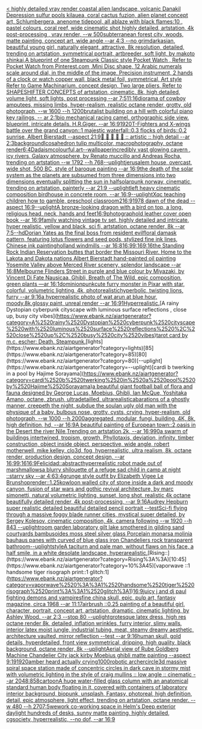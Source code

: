 [< highly detailed vray render coastal alien landscape, volcanic Danakil Depression sulfur pools kilauea, coral cactus fuzion, alien planet concept art, Schlumbergera, anenome tidepool, all ablaze with black flames:10 , pastel colours, coral reef, wide cinematic shot highly detailed, artstation, 4k post-processing , vray render, --w 500](https://www.ebank.nz/aiartgenerator?category=%3C%2520highly%2520detailed%2520vray%2520render%2520coastal%2520alien%2520landscape%2C%2520volcanic%2520Danakil%2520Depression%2520sulfur%2520pools%2520kilauea%2C%2520coral%2520cactus%2520fuzion%2C%2520alien%2520planet%2520concept%2520art%2C%2520Schlumbergera%2C%2520anenome%2520tidepool%2C%2520all%2520ablaze%2520with%2520black%2520flames%3A10%2520%2C%2520pastel%2520colours%2C%2520coral%2520reef%2C%2520wide%2520cinematic%2520shot%2520highly%2520detailed%2C%2520artstation%2C%25204k%2520post-processing%2520%2C%2520vray%2520render%2C%2520--w%2520500)[subterranean forest city, woods, matte painting, concept art, wide angle  --ar 4:3 --no grimdark](https://www.ebank.nz/aiartgenerator?category=subterranean%2520forest%2520city%2C%2520woods%2C%2520matte%2520painting%2C%2520concept%2520art%2C%2520wide%2520angle%2520%2520--ar%25204%3A3%2520--no%2520grimdark)[asian, beautiful young girl, naturally elegant, attractive, 8k resolution, detailed, trending on artstation, symmetrical portrait, artbreeder, soft light, by makoto shinkai,](https://www.ebank.nz/aiartgenerator?category=asian%2C%2520beautiful%2520young%2520girl%2C%2520naturally%2520elegant%2C%2520attractive%2C%25208k%2520resolution%2C%2520detailed%2C%2520trending%2520on%2520artstation%2C%2520symmetrical%2520portrait%2C%2520artbreeder%2C%2520soft%2520light%2C%2520by%2520makoto%2520shinkai%2C)[A blueprint of one Steampunk Classic style Pocket Watch , Refer to Pocket Watch from Pinterest.com ,Mini Disc shape, 12 Arabic numerals scale around dial,  in the middle of the image, Precision instrument,  2 hands of a clock or watch copper wall, black metal foil, symmetrical,  Art style Refer to Game Machinarium.  concept design, Two large pliers, Refer to SHAPESHIFTER CONCEPTS  of artstation, cinematic,  8k, high detailed,  volume light,  soft lights,  post processing    --ar 7:5](https://www.ebank.nz/aiartgenerator?category=A%2520blueprint%2520of%2520one%2520Steampunk%2520Classic%2520style%2520Pocket%2520Watch%2520%2C%2520Refer%2520to%2520Pocket%2520Watch%2520from%2520Pinterest.com%2520%2CMini%2520Disc%2520shape%2C%252012%2520Arabic%2520numerals%2520scale%2520around%2520dial%2C%2520%2520in%2520the%2520middle%2520of%2520the%2520image%2C%2520Precision%2520instrument%2C%2520%25202%2520hands%2520of%2520a%2520clock%2520or%2520watch%2520copper%2520wall%2C%2520black%2520metal%2520foil%2C%2520symmetrical%2C%2520%2520Art%2520style%2520Refer%2520to%2520Game%2520Machinarium.%2520%2520concept%2520design%2C%2520Two%2520large%2520pliers%2C%2520Refer%2520to%2520SHAPESHIFTER%2520CONCEPTS%2520%2520of%2520artstation%2C%2520cinematic%2C%2520%25208k%2C%2520high%2520detailed%2C%2520%2520volume%2520light%2C%2520%2520soft%2520lights%2C%2520%2520post%2520processing%2520%2520%2520%2520--ar%25207%3A5)[11:16](https://www.ebank.nz/aiartgenerator?category=11%3A16)[diorama of cowboy amputees, missing limbs, hyper-realism, realistic octane render, grotty, old photograph, --w 1600 --h 1200](https://www.ebank.nz/aiartgenerator?category=diorama%2520of%2520cowboy%2520amputees%2C%2520missing%2520limbs%2C%2520hyper-realism%2C%2520realistic%2520octane%2520render%2C%2520grotty%2C%2520old%2520photograph%2C%2520--w%25201600%2520--h%25201200)[brutalist building on a hill with colorful piano key railings, -- ar 2:1](https://www.ebank.nz/aiartgenerator?category=brutalist%2520building%2520on%2520a%2520hill%2520with%2520colorful%2520piano%2520key%2520railings%2C%2520--%2520ar%25202%3A1)[bio mechanical racing camel. orthographic side view. blueprint. intricate details. H.R.Giger. --ar 16:9](https://www.ebank.nz/aiartgenerator?category=bio%2520mechanical%2520racing%2520camel.%2520orthographic%2520side%2520view.%2520blueprint.%2520intricate%2520details.%2520H.R.Giger.%2520--ar%252016%3A9)[1920](https://www.ebank.nz/aiartgenerator?category=1920)[T-Fighters and X-wings battle over the grand canyon::1 majestic waterfall::0.3 flocks of birds::0.2 sunrise, Albert Bierstadt --aspect 21:9](https://www.ebank.nz/aiartgenerator?category=T-Fighters%2520and%2520X-wings%2520battle%2520over%2520the%2520grand%2520canyon%3A%3A1%2520majestic%2520waterfall%3A%3A0.3%2520flocks%2520of%2520birds%3A%3A0.2%2520sunrise%2C%2520Albert%2520Bierstadt%2520--aspect%252021%3A9)[📖 📄 📄 🎨 🌿  :: artistic :: high detail --ar 2:3](https://www.ebank.nz/aiartgenerator?category=%F0%9F%93%96%2520%F0%9F%93%84%2520%F0%9F%93%84%2520%F0%9F%8E%A8%2520%F0%9F%8C%BF%2520%2520%3A%3A%2520artistic%2520%3A%3A%2520high%2520detail%2520--ar%25202%3A3)[background](https://www.ebank.nz/aiartgenerator?category=background)[Icosahedron tulip multicolor, macrophotography, octane render](https://www.ebank.nz/aiartgenerator?category=Icosahedron%2520tulip%2520multicolor%2C%2520macrophotography%2C%2520octane%2520render)[6:4](https://www.ebank.nz/aiartgenerator?category=6%3A4)[Dadaism](https://www.ebank.nz/aiartgenerator?category=Dadaism)[colourful,](https://www.ebank.nz/aiartgenerator?category=colourful%2C)[art](https://www.ebank.nz/aiartgenerator?category=art)[--wallpaper](https://www.ebank.nz/aiartgenerator?category=--wallpaper)[incredibly vast glowing cavern , icy rivers, Galaxy atmosphere, by Renato muccillo and Andreas Rocha, trending on artstation  --w 1792 --h 768](https://www.ebank.nz/aiartgenerator?category=incredibly%2520vast%2520glowing%2520cavern%2520%2C%2520icy%2520rivers%2C%2520Galaxy%2520atmosphere%2C%2520by%2520Renato%2520muccillo%2520and%2520Andreas%2520Rocha%2C%2520trending%2520on%2520artstation%2520%2520--w%25201792%2520--h%2520768)[--uplight](https://www.ebank.nz/aiartgenerator?category=--uplight)[jerusalem house, overcast, wide shot, 500 BC, style of baroque painting --ar 16:9](https://www.ebank.nz/aiartgenerator?category=jerusalem%2520house%2C%2520overcast%2C%2520wide%2520shot%2C%2520500%2520BC%2C%2520style%2520of%2520baroque%2520painting%2520--ar%252016%3A9)[the death of the solar system as the planets are subsumed from three dimensions into two dimensions eventually splitting the sun in half](https://www.ebank.nz/aiartgenerator?category=the%2520death%2520of%2520the%2520solar%2520system%2520as%2520the%2520planets%2520are%2520subsumed%2520from%2520three%2520dimensions%2520into%2520two%2520dimensions%2520eventually%2520splitting%2520the%2520sun%2520in%2520half)[solarpunk norway, cinematic, trending on artstation, painterly --ar 21:9 --uplight](https://www.ebank.nz/aiartgenerator?category=solarpunk%2520norway%2C%2520cinematic%2C%2520trending%2520on%2520artstation%2C%2520painterly%2520--ar%252021%3A9%2520--uplight)[left heavy cinematic composition birdhouse in concrete room, --ar 16:9](https://www.ebank.nz/aiartgenerator?category=left%2520heavy%2520cinematic%2520composition%2520birdhouse%2520in%2520concrete%2520room%2C%2520--ar%252016%3A9)[--uplight](https://www.ebank.nz/aiartgenerator?category=--uplight)[Xqc teaching children how to gamble, preschool classroom](https://www.ebank.nz/aiartgenerator?category=Xqc%2520teaching%2520children%2520how%2520to%2520gamble%2C%2520preschool%2520classroom)[2](https://www.ebank.nz/aiartgenerator?category=2)[16:9](https://www.ebank.nz/aiartgenerator?category=16%3A9)[1978 dawn of the dead --aspect 16:9](https://www.ebank.nz/aiartgenerator?category=1978%2520dawn%2520of%2520the%2520dead%2520--aspect%252016%3A9)[--uplight](https://www.ebank.nz/aiartgenerator?category=--uplight)[A bronze-looking dragon with a bird on top, a long, religious head, neck, hands and feet](https://www.ebank.nz/aiartgenerator?category=A%2520bronze-looking%2520dragon%2520with%2520a%2520bird%2520on%2520top%2C%2520a%2520long%2C%2520religious%2520head%2C%2520neck%2C%2520hands%2520and%2520feet)[16:9](https://www.ebank.nz/aiartgenerator?category=16%3A9)[photograph](https://www.ebank.nz/aiartgenerator?category=photograph)[old leather cover open book --ar 16:9](https://www.ebank.nz/aiartgenerator?category=old%2520leather%2520cover%2520open%2520book%2520--ar%252016%3A9)[family watching vintage tv set, highly detailed and intricate, hyper realistic, yellow and black, sci fi, artstation, octane render, 8k --ar 7:5](https://www.ebank.nz/aiartgenerator?category=family%2520watching%2520vintage%2520tv%2520set%2C%2520highly%2520detailed%2520and%2520intricate%2C%2520hyper%2520realistic%2C%2520yellow%2520and%2520black%2C%2520sci%2520fi%2C%2520artstation%2C%2520octane%2520render%2C%25208k%2520--ar%25207%3A5)[--hd](https://www.ebank.nz/aiartgenerator?category=--hd)[Dorian Yates as the final boss from resident evil](https://www.ebank.nz/aiartgenerator?category=Dorian%2520Yates%2520as%2520the%2520final%2520boss%2520from%2520resident%2520evil)[floral damask pattern, featuring lotus flowers and seed pods, stylized fine ink lines, Chinese ink painting](https://www.ebank.nz/aiartgenerator?category=floral%2520damask%2520pattern%2C%2520featuring%2520lotus%2520flowers%2520and%2520seed%2520pods%2C%2520stylized%2520fine%2520ink%2520lines%2C%2520Chinese%2520ink%2520painting)[holland windmills --ar 16:8](https://www.ebank.nz/aiartgenerator?category=holland%2520windmills%2520--ar%252016%3A8)[16:9](https://www.ebank.nz/aiartgenerator?category=16%3A9)[9:16](https://www.ebank.nz/aiartgenerator?category=9%3A16)[9:16](https://www.ebank.nz/aiartgenerator?category=9%3A16)[the Standing Rock Indian Reservation buttes that border the Missouri River. Home to the Lakota and Dakota nations Albert Bierstadt hand-painted oil painting Yosemite Valley above Merced River scenery, splendor landscape --ar 16:8](https://www.ebank.nz/aiartgenerator?category=the%2520Standing%2520Rock%2520Indian%2520Reservation%2520buttes%2520that%2520border%2520the%2520Missouri%2520River.%2520Home%2520to%2520the%2520Lakota%2520and%2520Dakota%2520nations%2520Albert%2520Bierstadt%2520hand-painted%2520oil%2520painting%2520Yosemite%2520Valley%2520above%2520Merced%2520River%2520scenery%2C%2520splendor%2520landscape%2520--ar%252016%3A8)[Melbourne Flinders Street in purple and blue colour by Miyazaki, by Vincent Di Fate Nausicaa, Ghibli, Breath of The Wild, epic composition, green plants —ar 16:1](https://www.ebank.nz/aiartgenerator?category=Melbourne%2520Flinders%2520Street%2520in%2520purple%2520and%2520blue%2520colour%2520by%2520Miyazaki%2C%2520by%2520Vincent%2520Di%2520Fate%2520Nausicaa%2C%2520Ghibli%2C%2520Breath%2520of%2520The%2520Wild%2C%2520epic%2520composition%2C%2520green%2520plants%2520%E2%80%94ar%252016%3A1)[dominionpunk](https://www.ebank.nz/aiartgenerator?category=dominionpunk)[cute furry monster in Pixar with star, colorful, volumetric lighting, 4k, photorealistic](https://www.ebank.nz/aiartgenerator?category=cute%2520furry%2520monster%2520in%2520Pixar%2520with%2520star%2C%2520colorful%2C%2520volumetric%2520lighting%2C%25204k%2C%2520photorealistic)[hyperbolic, twisting lions, furry --ar 9:16](https://www.ebank.nz/aiartgenerator?category=hyperbolic%2C%2520twisting%2520lions%2C%2520furry%2520--ar%25209%3A16)[a hyperrealistic photo of wat arun at blue hour, moody,8k,glossy paint, unreal render --ar 16:9](https://www.ebank.nz/aiartgenerator?category=a%2520hyperrealistic%2520photo%2520of%2520wat%2520arun%2520at%2520blue%2520hour%2C%2520moody%2C8k%2Cglossy%2520paint%2C%2520unreal%2520render%2520--ar%252016%3A9)[1](https://www.ebank.nz/aiartgenerator?category=1)[Hyperrealistic.](https://www.ebank.nz/aiartgenerator?category=Hyperrealistic.)[A rainy Dystopian cyberpunk cityscape with luminous surface reflections , close up, busy city vibes](https://www.ebank.nz/aiartgenerator?category=A%2520rainy%2520Dystopian%2520cyberpunk%2520cityscape%2520with%2520luminous%2520surface%2520reflections%2520%2C%2520close%2520up%2C%2520busy%2520city%2520vibes)[tarot card by m.c. escher: Death. Steampunk.](https://www.ebank.nz/aiartgenerator?category=tarot%2520card%2520by%2520m.c.%2520escher%3A%2520Death.%2520Steampunk.)[lights](https://www.ebank.nz/aiartgenerator?category=lights)[85](https://www.ebank.nz/aiartgenerator?category=85)[80](https://www.ebank.nz/aiartgenerator?category=80)[--uplight](https://www.ebank.nz/aiartgenerator?category=--uplight)[cardi b twerking in a pool by Hajime Sorayama](https://www.ebank.nz/aiartgenerator?category=cardi%2520b%2520twerking%2520in%2520a%2520pool%2520by%2520Hajime%2520Sorayama)[a beautiful giant football ball of flora and fauna designed by George Lucas, Moebius, Ghibli, Ian McQue, Yoshitaka Amano, octane, zbrush, ultradetailled, ultrarealistic](https://www.ebank.nz/aiartgenerator?category=a%2520beautiful%2520giant%2520football%2520ball%2520of%2520flora%2520and%2520fauna%2520designed%2520by%2520George%2520Lucas%2C%2520Moebius%2C%2520Ghibli%2C%2520Ian%2520McQue%2C%2520Yoshitaka%2520Amano%2C%2520octane%2C%2520zbrush%2C%2520ultradetailled%2C%2520ultrarealistic)[abarations of a ghostly manner, creepeth the night, subdue the soul](https://www.ebank.nz/aiartgenerator?category=abarations%2520of%2520a%2520ghostly%2520manner%2C%2520creepeth%2520the%2520night%2C%2520subdue%2520the%2520soul)[an ugly old man with the physique of a baby, bulbous nose, grotty, cysts, crying, hyper-realism, old photograph, --w 1000 --h 2000](https://www.ebank.nz/aiartgenerator?category=an%2520ugly%2520old%2520man%2520with%2520the%2520physique%2520of%2520a%2520baby%2C%2520bulbous%2520nose%2C%2520grotty%2C%2520cysts%2C%2520crying%2C%2520hyper-realism%2C%2520old%2520photograph%2C%2520--w%25201000%2520--h%25202000)[aggregated, modular, fungi, building, 4K, 8k, high definition, hd, --ar 16:9](https://www.ebank.nz/aiartgenerator?category=aggregated%2C%2520modular%2C%2520fungi%2C%2520building%2C%25204K%2C%25208k%2C%2520high%2520definition%2C%2520hd%2C%2520--ar%252016%3A9)[A beautiful painting of European town::2,oasis in the Desert,the river Nile,Trending on artstation,2k, --ar 16:9](https://www.ebank.nz/aiartgenerator?category=A%2520beautiful%2520painting%2520of%2520European%2520town%3A%3A2%2Coasis%2520in%2520the%2520Desert%2Cthe%2520river%2520Nile%2CTrending%2520on%2520artstation%2C2k%2C%2520--ar%252016%3A9)[90](https://www.ebank.nz/aiartgenerator?category=90)[a swarm of buildings intertwined, tropism, growth, Phyllotaxis, deviation, infinity, timber construction, object inside object, perspective, wide angle, robert motherwell, mike kelley, clo3d, fog, hyperrealistic, ultra realism, 8k, octane render, production design, concept design, --ar 16:9](https://www.ebank.nz/aiartgenerator?category=a%2520swarm%2520of%2520buildings%2520intertwined%2C%2520tropism%2C%2520growth%2C%2520Phyllotaxis%2C%2520deviation%2C%2520infinity%2C%2520timber%2520construction%2C%2520object%2520inside%2520object%2C%2520perspective%2C%2520wide%2520angle%2C%2520robert%2520motherwell%2C%2520mike%2520kelley%2C%2520clo3d%2C%2520fog%2C%2520hyperrealistic%2C%2520ultra%2520realism%2C%25208k%2C%2520octane%2520render%2C%2520production%2520design%2C%2520concept%2520design%2C%2520--ar%252016%3A9)[9:16](https://www.ebank.nz/aiartgenerator?category=9%3A16)[16:9](https://www.ebank.nz/aiartgenerator?category=16%3A9)[Felicidad::abstract](https://www.ebank.nz/aiartgenerator?category=Felicidad%3A%3Aabstract)[hyperrealistic robot made out of marshmallows](https://www.ebank.nz/aiartgenerator?category=hyperrealistic%2520robot%2520made%2520out%2520of%2520marshmallows)[a blurry shilouette of a refuge sad child in camp at night ::starry sky --ar 4:6](https://www.ebank.nz/aiartgenerator?category=a%2520blurry%2520shilouette%2520of%2520a%2520refuge%2520sad%2520child%2520in%2520camp%2520at%2520night%2520%3A%3Astarry%2520sky%2520--ar%25204%3A6)[3:4](https://www.ebank.nz/aiartgenerator?category=3%3A4)[grunge style outfit by Elizabeth Vigee Le Brun](https://www.ebank.nz/aiartgenerator?category=grunge%2520style%2520outfit%2520by%2520Elizabeth%2520Vigee%2520Le%2520Brun)[shop](https://www.ebank.nz/aiartgenerator?category=shop)[render::1.25](https://www.ebank.nz/aiartgenerator?category=render%3A%3A1.25)[kowloon walled city of stone inside a dark and moody canyon, fusion of star wars and gothic revival architecture, by marc simonetti, natural volumetric lighting, sunset, long shot, realistic 4k octane beautifully detailed render, 4k post-processing, --ar 9:16](https://www.ebank.nz/aiartgenerator?category=kowloon%2520walled%2520city%2520of%2520stone%2520inside%2520a%2520dark%2520and%2520moody%2520canyon%2C%2520fusion%2520of%2520star%2520wars%2520and%2520gothic%2520revival%2520architecture%2C%2520by%2520marc%2520simonetti%2C%2520natural%2520volumetric%2520lighting%2C%2520sunset%2C%2520long%2520shot%2C%2520realistic%25204k%2520octane%2520beautifully%2520detailed%2520render%2C%25204k%2520post-processing%2C%2520--ar%25209%3A16)[Audrey Hepburn super realistic detailed beautiful detailed pencil portrait --test](https://www.ebank.nz/aiartgenerator?category=Audrey%2520Hepburn%2520super%2520realistic%2520detailed%2520beautiful%2520detailed%2520pencil%2520portrait%2520--test)[Sci-fi flying through a massive foggy blade runner cities, mystical super detailed, by Sergey Kolesov, cinematic composition, 4k, camera following --w 1920 --h 843 --uplight](https://www.ebank.nz/aiartgenerator?category=Sci-fi%2520flying%2520through%2520a%2520massive%2520foggy%2520blade%2520runner%2520cities%2C%2520mystical%2520super%2520detailed%2C%2520by%2520Sergey%2520Kolesov%2C%2520cinematic%2520composition%2C%25204k%2C%2520camera%2520following%2520--w%25201920%2520--h%2520843%2520--uplight)[room garden laboratory  gilt lake  smothered in gilding sand courtyards bambusoides moss steel silver glass  Porcelain monarsa molinia bauhaus panes with  curved of blue glass iron Chandeliers  rock transparent bathroom](https://www.ebank.nz/aiartgenerator?category=room%2520garden%2520laboratory%2520%2520gilt%2520lake%2520%2520smothered%2520in%2520gilding%2520sand%2520courtyards%2520bambusoides%2520moss%2520steel%2520silver%2520glass%2520%2520Porcelain%2520monarsa%2520molinia%2520bauhaus%2520panes%2520with%2520%2520curved%2520of%2520blue%2520glass%2520iron%2520Chandeliers%2520%2520rock%2520transparent%2520bathroom)[--uplight](https://www.ebank.nz/aiartgenerator?category=--uplight)[style](https://www.ebank.nz/aiartgenerator?category=style)[A taciturn and pale man, without flaws on his face, a half smile, in a white desolate landscape, hyperarealistic.](https://www.ebank.nz/aiartgenerator?category=A%2520taciturn%2520and%2520pale%2520man%2C%2520without%2520flaws%2520on%2520his%2520face%2C%2520a%2520half%2520smile%2C%2520in%2520a%2520white%2520desolate%2520landscape%2C%2520hyperarealistic.)[Rising::](https://www.ebank.nz/aiartgenerator?category=Rising%3A%3A)[10:45](https://www.ebank.nz/aiartgenerator?category=10%3A45)[vaporwave ::1 handsome tiger risograph print::1 glitch:1](https://www.ebank.nz/aiartgenerator?category=vaporwave%2520%3A%3A1%2520handsome%2520tiger%2520risograph%2520print%3A%3A1%2520glitch%3A1)[16:9](https://www.ebank.nz/aiartgenerator?category=16%3A9)[juicy j and dj paul fighting demons and vampires](https://www.ebank.nz/aiartgenerator?category=juicy%2520j%2520and%2520dj%2520paul%2520fighting%2520demons%2520and%2520vampires)[fine china skull, epic, pulp art, fantasy magazine, circa 1968 --ar 11:17](https://www.ebank.nz/aiartgenerator?category=fine%2520china%2520skull%2C%2520epic%2C%2520pulp%2520art%2C%2520fantasy%2520magazine%2C%2520circa%25201968%2520--ar%252011%3A17)[airbrush ::0.25 painting of a beautiful girl, character, portrait, concept art, artstation, dramatic, cinematic lighting, by Ashley Wood. --ar 2:3 --stop 80 --uplight](https://www.ebank.nz/aiartgenerator?category=airbrush%2520%3A%3A0.25%2520painting%2520of%2520a%2520beautiful%2520girl%2C%2520character%2C%2520portrait%2C%2520concept%2520art%2C%2520artstation%2C%2520dramatic%2C%2520cinematic%2520lighting%2C%2520by%2520Ashley%2520Wood.%2520--ar%25202%3A3%2520--stop%252080%2520--uplight)[grotesque latex dress, high res octane render 8k, detailed, inflation wrinkles, furry interior, slimy walls, interior latex moist jungle, industrial tubing, meat, steamy dreamy aesthetic, architecture vaulted, mirror reflection --test --ar 9:16](https://www.ebank.nz/aiartgenerator?category=grotesque%2520latex%2520dress%2C%2520high%2520res%2520octane%2520render%25208k%2C%2520detailed%2C%2520inflation%2520wrinkles%2C%2520furry%2520interior%2C%2520slimy%2520walls%2C%2520interior%2520latex%2520moist%2520jungle%2C%2520industrial%2520tubing%2C%2520meat%2C%2520steamy%2520dreamy%2520aesthetic%2C%2520architecture%2520vaulted%2C%2520mirror%2520reflection%2520--test%2520--ar%25209%3A16)[human skull, gold details, hyperdetailed, front view symmetrical, dripping, high quality, black background, octane render, 8k --uplight](https://www.ebank.nz/aiartgenerator?category=human%2520skull%2C%2520gold%2520details%2C%2520hyperdetailed%2C%2520front%2520view%2520symmetrical%2C%2520dripping%2C%2520high%2520quality%2C%2520black%2520background%2C%2520octane%2520render%2C%25208k%2520--uplight)[Aerial view of Rube Goldberg Machine Chandelier City jack kirby Moebius ghibli matte painting --aspect 9:19](https://www.ebank.nz/aiartgenerator?category=Aerial%2520view%2520of%2520Rube%2520Goldberg%2520Machine%2520Chandelier%2520City%2520jack%2520kirby%2520Moebius%2520ghibli%2520matte%2520painting%2520--aspect%25209%3A19)[1920](https://www.ebank.nz/aiartgenerator?category=1920)[amber heard actually crying](https://www.ebank.nz/aiartgenerator?category=amber%2520heard%2520actually%2520crying)[1000](https://www.ebank.nz/aiartgenerator?category=1000)[robotic archer](https://www.ebank.nz/aiartgenerator?category=robotic%2520archer)[circle](https://www.ebank.nz/aiartgenerator?category=circle)[3d massive spiral space station made of concentric circles in dark cave in stormy mist with volumetric lighting in the style of craig mullins :: low angle :: cinematic --ar 2048:858](https://www.ebank.nz/aiartgenerator?category=3d%2520massive%2520spiral%2520space%2520station%2520made%2520of%2520concentric%2520circles%2520in%2520dark%2520cave%2520in%2520stormy%2520mist%2520with%2520volumetric%2520lighting%2520in%2520the%2520style%2520of%2520craig%2520mullins%2520%3A%3A%2520low%2520angle%2520%3A%3A%2520cinematic%2520--ar%25202048%3A858)[cartoon](https://www.ebank.nz/aiartgenerator?category=cartoon)[A huge water-filled glass column with an anatomical standard human body floating in it, covered with containers of laboratory interior background, biopunk, unsplash, Fantasy,  photoreal,  high definition, detail, epic atmosphere, light effect,  trending on artstation, octane render. --w 480 --h 270](https://www.ebank.nz/aiartgenerator?category=A%2520huge%2520water-filled%2520glass%2520column%2520with%2520an%2520anatomical%2520standard%2520human%2520body%2520floating%2520in%2520it%2C%2520covered%2520with%2520containers%2520of%2520laboratory%2520interior%2520background%2C%2520biopunk%2C%2520unsplash%2C%2520Fantasy%2C%2520%2520photoreal%2C%2520%2520high%2520definition%2C%2520detail%2C%2520epic%2520atmosphere%2C%2520light%2520effect%2C%2520%2520trending%2520on%2520artstation%2C%2520octane%2520render.%2520--w%2520480%2520--h%2520270)[7:5](https://www.ebank.nz/aiartgenerator?category=7%3A5)[wework co-working space in Helm's Deep exterior daylight hundreds of desks, sunny matte painting, highly detailed, cgsociety, hyperrealistic, --no dof, --ar 16:9](https://www.ebank.nz/aiartgenerator?category=wework%2520co-working%2520space%2520in%2520Helm%27s%2520Deep%2520exterior%2520daylight%2520hundreds%2520of%2520desks%2C%2520sunny%2520matte%2520painting%2C%2520highly%2520detailed%2C%2520cgsociety%2C%2520hyperrealistic%2C%2520--no%2520dof%2C%2520--ar%252016%3A9)